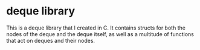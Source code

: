 # deque library
This is a deque library that I created in C. It contains structs for both the nodes of the deque and the deque itself, as well as a multitude of functions that act on deques and their nodes. 
